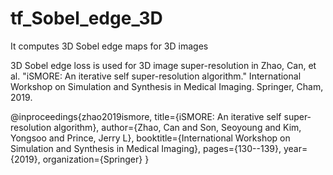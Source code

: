 # tf_Sobel_edge_3D
It computes 3D Sobel edge maps for 3D images

3D Sobel edge loss is used for 3D image super-resolution in
Zhao, Can, et al. "iSMORE: An iterative self super-resolution algorithm." International Workshop on Simulation and Synthesis in Medical Imaging. Springer, Cham, 2019.

@inproceedings{zhao2019ismore,
  title={iSMORE: An iterative self super-resolution algorithm},
  author={Zhao, Can and Son, Seoyoung and Kim, Yongsoo and Prince, Jerry L},
  booktitle={International Workshop on Simulation and Synthesis in Medical Imaging},
  pages={130--139},
  year={2019},
  organization={Springer}
}
